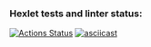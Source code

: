 ### Hexlet tests and linter status:
[![Actions Status](https://github.com/prozet-x/java-project-71/workflows/hexlet-check/badge.svg)](https://github.com/prozet-x/java-project-71/actions)
[![asciicast](https://asciinema.org/a/azOZkZvmI4NZ7vgWCbCMqzzUL.svg)](https://asciinema.org/a/azOZkZvmI4NZ7vgWCbCMqzzUL)
